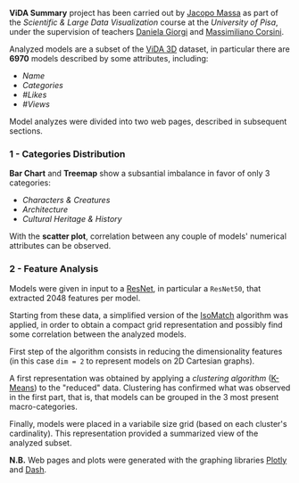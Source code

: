 **ViDA Summary** project has been carried out by 
[Jacopo Massa](https://jacopo-massa.github.io/) 
as part of the _Scientific & Large Data Visualization_ 
course at the _University of Pisa_, under the supervision of teachers
[Daniela Giorgi](http://vcg.isti.cnr.it/~giorgi/) and
[Massimiliano Corsini](http://vcg.isti.cnr.it/~corsini/).

Analyzed models are a subset of the
[ViDA 3D](http://vcg.isti.cnr.it/Publications/2020/AFBCPCG20/) dataset, 
in particular there are **6970** models described by some attributes, including:

- _Name_
- _Categories_
- _\#Likes_
- _\#Views_

Model analyzes were divided into two web pages, described in
subsequent sections.

### 1 - Categories Distribution

**Bar Chart** and **Treemap** show a subsantial imbalance 
in favor of only 3 categories:

- _Characters & Creatures_
- _Architecture_
- _Cultural Heritage & History_

With the **scatter plot**, correlation between any couple of 
models' numerical attributes can be observed.

### 2 - Feature Analysis

Models were given in input to a
[ResNet](https://en.wikipedia.org/wiki/Residual_neural_network),
in particular a `ResNet50`, that extracted 2048 features per model.

Starting from these data, a simplified version of 
the [IsoMatch](https://gfx.cs.princeton.edu/pubs/Fried_2015_ICI/index.php) 
algorithm was applied, in order to obtain a compact grid representation and
possibly find some correlation between the analyzed models.

First step of the algorithm consists in reducing the dimensionality
features (in this case `dim = 2` to represent models on 2D 
Cartesian graphs).

A first representation was obtained by applying a _clustering algorithm_ 
([K-Means](https://it.wikipedia.org/wiki/K-means))
to the "reduced" data. Clustering has confirmed what was observed
in the first part, that is, that models can be grouped 
in the 3 most present macro-categories.

Finally, models were placed in a variabile size grid 
(based on each cluster's cardinality).
This representation provided a summarized view of the analyzed subset.

**N.B.** Web pages and plots were generated with the graphing libraries
[Plotly](https://plotly.com/) and [Dash](https://plotly.com/dash/).